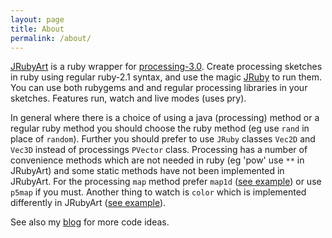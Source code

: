 ```yaml
---
layout: page
title: About
permalink: /about/
---
```


[JRubyArt][jruby_art] is a ruby wrapper for [processing-3.0][processing]. Create processing sketches in ruby using regular ruby-2.1 syntax, and use the magic [JRuby][jruby] to run them. You can use both rubygems and and regular processing libraries in your sketches. Features run, watch and live modes (uses pry).

In general where there is a choice of using a java (processing) method or a regular ruby method you should choose the ruby method (eg use `rand` in place of `random`). Further you should prefer to use `JRuby` classes `Vec2D` and `Vec3D` instead of processings `PVector` class. Processing has a number of convenience methods which are not needed in ruby (eg 'pow' use `**` in JRubyArt) and some static methods have not been implemented in JRubyArt. For the processing `map` method prefer `map1d` ([see example][map1d]) or use `p5map` if you must. Another thing to watch is `color` which is implemented differently in JRubyArt ([see example][color]).

See also my [blog][blog] for more code ideas.
  
[jruby]: http://jruby.org
[processing]: https://processing.org

[jruby_art]: https://ruby-processing.github.io/index.html
[color]: https://github.com/ruby-processing/samples4ruby-processing3/blob/master/processing_app/basics/color/creating.rb
[map1d]: https://github.com/ruby-processing/samples4ruby-processing3/blob/master/processing_app/basics/arrays/array.rb
[blog]:http://monkstone.github.io/